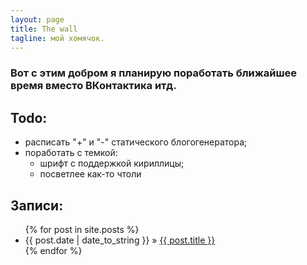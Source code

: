 ```yaml
---
layout: page
title: The wall
tagline: мой хомячок.
---
```


### Вот с этим добром я планирую поработать ближайшее время вместо ВКонтактика итд.

## Todo:

- расписать "+" и "-" статического блогогенератора;
- поработать с темкой:
    + шрифт с поддержкой кириллицы;
    + посветлее как-то чтоли

## Записи:
<ul class="posts">
  {% for post in site.posts %}
    <li><span>{{ post.date | date_to_string }}</span> &raquo; <a href="{{ BASE_PATH }}{{ post.url }}">{{ post.title }}</a></li>
  {% endfor %}
</ul>


